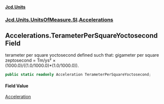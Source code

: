 #### [Jcd.Units](index.md 'index')
### [Jcd.Units.UnitsOfMeasure.SI](Jcd.Units.UnitsOfMeasure.SI.md 'Jcd.Units.UnitsOfMeasure.SI').[Accelerations](Accelerations.md 'Jcd.Units.UnitsOfMeasure.SI.Accelerations')

## Accelerations.TerameterPerSquareYoctosecond Field

terameter per square yoctosecond defined such that: gigameter per square zeptosecond = Tm/ys² ×  
(1000.0)/((1.0/1000.0)*(1.0/1000.0)).

```csharp
public static readonly Acceleration TerameterPerSquareYoctosecond;
```

#### Field Value
[Acceleration](Acceleration.md 'Jcd.Units.UnitTypes.Acceleration')